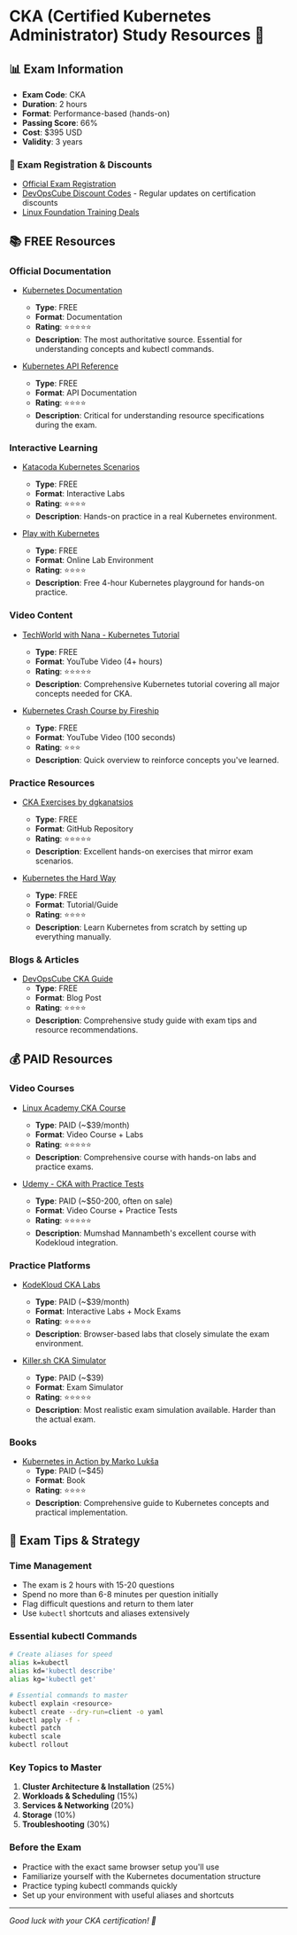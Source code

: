 # CKA (Certified Kubernetes Administrator) Study Resources 🎯

## 📊 Exam Information

- **Exam Code**: CKA
- **Duration**: 2 hours
- **Format**: Performance-based (hands-on)
- **Passing Score**: 66%
- **Cost**: $395 USD
- **Validity**: 3 years

### 🔗 Exam Registration & Discounts
- [Official Exam Registration](https://training.linuxfoundation.org/certification/certified-kubernetes-administrator-cka/)
- [DevOpsCube Discount Codes](https://devopscube.com/kubernetes-certification-coupon/) - Regular updates on certification discounts
- [Linux Foundation Training Deals](https://training.linuxfoundation.org/certification/certified-kubernetes-administrator-cka/#discounts)

## 📚 FREE Resources

### Official Documentation
- [Kubernetes Documentation](https://kubernetes.io/docs/)
  - **Type**: FREE
  - **Format**: Documentation
  - **Rating**: ⭐⭐⭐⭐⭐
  - **Description**: The most authoritative source. Essential for understanding concepts and kubectl commands.

- [Kubernetes API Reference](https://kubernetes.io/docs/reference/kubernetes-api/)
  - **Type**: FREE
  - **Format**: API Documentation
  - **Rating**: ⭐⭐⭐⭐
  - **Description**: Critical for understanding resource specifications during the exam.

### Interactive Learning
- [Katacoda Kubernetes Scenarios](https://www.katacoda.com/courses/kubernetes)
  - **Type**: FREE
  - **Format**: Interactive Labs
  - **Rating**: ⭐⭐⭐⭐
  - **Description**: Hands-on practice in a real Kubernetes environment.

- [Play with Kubernetes](https://labs.play-with-k8s.com/)
  - **Type**: FREE
  - **Format**: Online Lab Environment
  - **Rating**: ⭐⭐⭐⭐
  - **Description**: Free 4-hour Kubernetes playground for hands-on practice.

### Video Content
- [TechWorld with Nana - Kubernetes Tutorial](https://www.youtube.com/watch?v=X48VuDVv0do)
  - **Type**: FREE
  - **Format**: YouTube Video (4+ hours)
  - **Rating**: ⭐⭐⭐⭐⭐
  - **Description**: Comprehensive Kubernetes tutorial covering all major concepts needed for CKA.

- [Kubernetes Crash Course by Fireship](https://www.youtube.com/watch?v=s_o8dwzRlu4)
  - **Type**: FREE
  - **Format**: YouTube Video (100 seconds)
  - **Rating**: ⭐⭐⭐
  - **Description**: Quick overview to reinforce concepts you've learned.

### Practice Resources
- [CKA Exercises by dgkanatsios](https://github.com/dgkanatsios/CKAD-exercises)
  - **Type**: FREE
  - **Format**: GitHub Repository
  - **Rating**: ⭐⭐⭐⭐⭐
  - **Description**: Excellent hands-on exercises that mirror exam scenarios.

- [Kubernetes the Hard Way](https://github.com/kelseyhightower/kubernetes-the-hard-way)
  - **Type**: FREE
  - **Format**: Tutorial/Guide
  - **Rating**: ⭐⭐⭐⭐
  - **Description**: Learn Kubernetes from scratch by setting up everything manually.

### Blogs & Articles
- [DevOpsCube CKA Guide](https://devopscube.com/cka-exam-study-guide/)
  - **Type**: FREE
  - **Format**: Blog Post
  - **Rating**: ⭐⭐⭐⭐
  - **Description**: Comprehensive study guide with exam tips and resource recommendations.

## 💰 PAID Resources

### Video Courses
- [Linux Academy CKA Course](https://acloudguru.com/course/certified-kubernetes-administrator-cka)
  - **Type**: PAID (~$39/month)
  - **Format**: Video Course + Labs
  - **Rating**: ⭐⭐⭐⭐⭐
  - **Description**: Comprehensive course with hands-on labs and practice exams.

- [Udemy - CKA with Practice Tests](https://www.udemy.com/course/certified-kubernetes-administrator-with-practice-tests/)
  - **Type**: PAID (~$50-200, often on sale)
  - **Format**: Video Course + Practice Tests
  - **Rating**: ⭐⭐⭐⭐⭐
  - **Description**: Mumshad Mannambeth's excellent course with Kodekloud integration.

### Practice Platforms
- [KodeKloud CKA Labs](https://kodekloud.com/courses/certified-kubernetes-administrator-cka/)
  - **Type**: PAID (~$39/month)
  - **Format**: Interactive Labs + Mock Exams
  - **Rating**: ⭐⭐⭐⭐⭐
  - **Description**: Browser-based labs that closely simulate the exam environment.

- [Killer.sh CKA Simulator](https://killer.sh/cka)
  - **Type**: PAID (~$39)
  - **Format**: Exam Simulator
  - **Rating**: ⭐⭐⭐⭐⭐
  - **Description**: Most realistic exam simulation available. Harder than the actual exam.

### Books
- [Kubernetes in Action by Marko Lukša](https://www.manning.com/books/kubernetes-in-action)
  - **Type**: PAID (~$45)
  - **Format**: Book
  - **Rating**: ⭐⭐⭐⭐
  - **Description**: Comprehensive guide to Kubernetes concepts and practical implementation.

## 🎯 Exam Tips & Strategy

### Time Management
- The exam is 2 hours with 15-20 questions
- Spend no more than 6-8 minutes per question initially
- Flag difficult questions and return to them later
- Use `kubectl` shortcuts and aliases extensively

### Essential kubectl Commands
```bash
# Create aliases for speed
alias k=kubectl
alias kd='kubectl describe'
alias kg='kubectl get'

# Essential commands to master
kubectl explain <resource>
kubectl create --dry-run=client -o yaml
kubectl apply -f -
kubectl patch
kubectl scale
kubectl rollout
```

### Key Topics to Master
1. **Cluster Architecture & Installation** (25%)
2. **Workloads & Scheduling** (15%)
3. **Services & Networking** (20%)
4. **Storage** (10%)
5. **Troubleshooting** (30%)

### Before the Exam
- Practice with the exact same browser setup you'll use
- Familiarize yourself with the Kubernetes documentation structure
- Practice typing kubectl commands quickly
- Set up your environment with useful aliases and shortcuts

---

*Good luck with your CKA certification! 🚀*